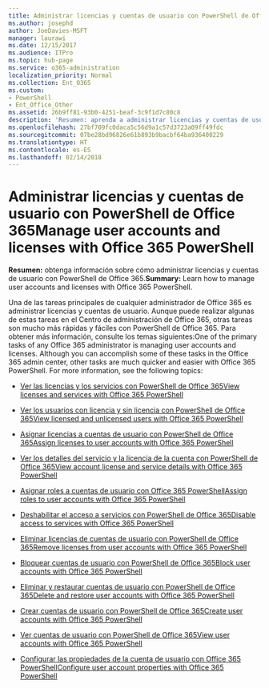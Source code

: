 ```yaml
---
title: Administrar licencias y cuentas de usuario con PowerShell de Office 365
ms.author: josephd
author: JoeDavies-MSFT
manager: laurawi
ms.date: 12/15/2017
ms.audience: ITPro
ms.topic: hub-page
ms.service: o365-administration
localization_priority: Normal
ms.collection: Ent_O365
ms.custom:
- PowerShell
- Ent_Office_Other
ms.assetid: 26b9ff81-93b0-4251-beaf-3c9f1d7c80c8
description: 'Resumen: aprenda a administrar licencias y cuentas de usuario con PowerShell de Office 365.'
ms.openlocfilehash: 27bf709fc0daca5c56d9a1c57d3723a09ff49fdc
ms.sourcegitcommit: 07be28bd96826e61b893b9bacbf64ba936400229
ms.translationtype: HT
ms.contentlocale: es-ES
ms.lasthandoff: 02/14/2018
---
```

# <a name="manage-user-accounts-and-licenses-with-office-365-powershell"></a><span data-ttu-id="57f54-103">Administrar licencias y cuentas de usuario con PowerShell de Office 365</span><span class="sxs-lookup"><span data-stu-id="57f54-103">Manage user accounts and licenses with Office 365 PowerShell</span></span>

 <span data-ttu-id="57f54-104">**Resumen:** obtenga información sobre cómo administrar licencias y cuentas de usuario con PowerShell de Office 365.</span><span class="sxs-lookup"><span data-stu-id="57f54-104">**Summary:** Learn how to manage user accounts and licenses with Office 365 PowerShell.</span></span>
  
<span data-ttu-id="57f54-p101">Una de las tareas principales de cualquier administrador de Office 365 es administrar licencias y cuentas de usuario. Aunque puede realizar algunas de estas tareas en el Centro de administración de Office 365, otras tareas son mucho más rápidas y fáciles con PowerShell de Office 365. Para obtener más información, consulte los temas siguientes:</span><span class="sxs-lookup"><span data-stu-id="57f54-p101">One of the primary tasks of any Office 365 administrator is managing user accounts and licenses. Although you can accomplish some of these tasks in the Office 365 admin center, other tasks are much quicker and easier with Office 365 PowerShell. For more information, see the following topics:</span></span>
  
- [<span data-ttu-id="57f54-108">Ver las licencias y los servicios con PowerShell de Office 365</span><span class="sxs-lookup"><span data-stu-id="57f54-108">View licenses and services with Office 365 PowerShell</span></span>](view-licenses-and-services-with-office-365-powershell.md)
    
- [<span data-ttu-id="57f54-109">Ver los usuarios con licencia y sin licencia con PowerShell de Office 365</span><span class="sxs-lookup"><span data-stu-id="57f54-109">View licensed and unlicensed users with Office 365 PowerShell</span></span>](view-licensed-and-unlicensed-users-with-office-365-powershell.md)
    
- [<span data-ttu-id="57f54-110">Asignar licencias a cuentas de usuario con PowerShell de Office 365</span><span class="sxs-lookup"><span data-stu-id="57f54-110">Assign licenses to user accounts with Office 365 PowerShell</span></span>](assign-licenses-to-user-accounts-with-office-365-powershell.md)
    
- [<span data-ttu-id="57f54-111">Ver los detalles del servicio y la licencia de la cuenta con PowerShell de Office 365</span><span class="sxs-lookup"><span data-stu-id="57f54-111">View account license and service details with Office 365 PowerShell</span></span>](view-account-license-and-service-details-with-office-365-powershell.md)
    
- [<span data-ttu-id="57f54-112">Asignar roles a cuentas de usuario con Office 365 PowerShell</span><span class="sxs-lookup"><span data-stu-id="57f54-112">Assign roles to user accounts with Office 365 PowerShell</span></span>](assign-roles-to-user-accounts-with-office-365-powershell.md)
    
- [<span data-ttu-id="57f54-113">Deshabilitar el acceso a servicios con PowerShell de Office 365</span><span class="sxs-lookup"><span data-stu-id="57f54-113">Disable access to services with Office 365 PowerShell</span></span>](disable-access-to-services-with-office-365-powershell.md)
    
- [<span data-ttu-id="57f54-114">Eliminar licencias de cuentas de usuario con PowerShell de Office 365</span><span class="sxs-lookup"><span data-stu-id="57f54-114">Remove licenses from user accounts with Office 365 PowerShell</span></span>](remove-licenses-from-user-accounts-with-office-365-powershell.md)
    
- [<span data-ttu-id="57f54-115">Bloquear cuentas de usuario con PowerShell de Office 365</span><span class="sxs-lookup"><span data-stu-id="57f54-115">Block user accounts with Office 365 PowerShell</span></span>](block-user-accounts-with-office-365-powershell.md)
    
- [<span data-ttu-id="57f54-116">Eliminar y restaurar cuentas de usuario con PowerShell de Office 365</span><span class="sxs-lookup"><span data-stu-id="57f54-116">Delete and restore user accounts with Office 365 PowerShell</span></span>](delete-and-restore-user-accounts-with-office-365-powershell.md)
    
- [<span data-ttu-id="57f54-117">Crear cuentas de usuario con PowerShell de Office 365</span><span class="sxs-lookup"><span data-stu-id="57f54-117">Create user accounts with Office 365 PowerShell</span></span>](create-user-accounts-with-office-365-powershell.md)
    
- [<span data-ttu-id="57f54-118">Ver cuentas de usuario con PowerShell de Office 365</span><span class="sxs-lookup"><span data-stu-id="57f54-118">View user accounts with Office 365 PowerShell</span></span>](view-user-accounts-with-office-365-powershell.md)
    
- [<span data-ttu-id="57f54-119">Configurar las propiedades de la cuenta de usuario con Office 365 PowerShell</span><span class="sxs-lookup"><span data-stu-id="57f54-119">Configure user account properties with Office 365 PowerShell</span></span>](configure-user-account-properties-with-office-365-powershell.md)
    

